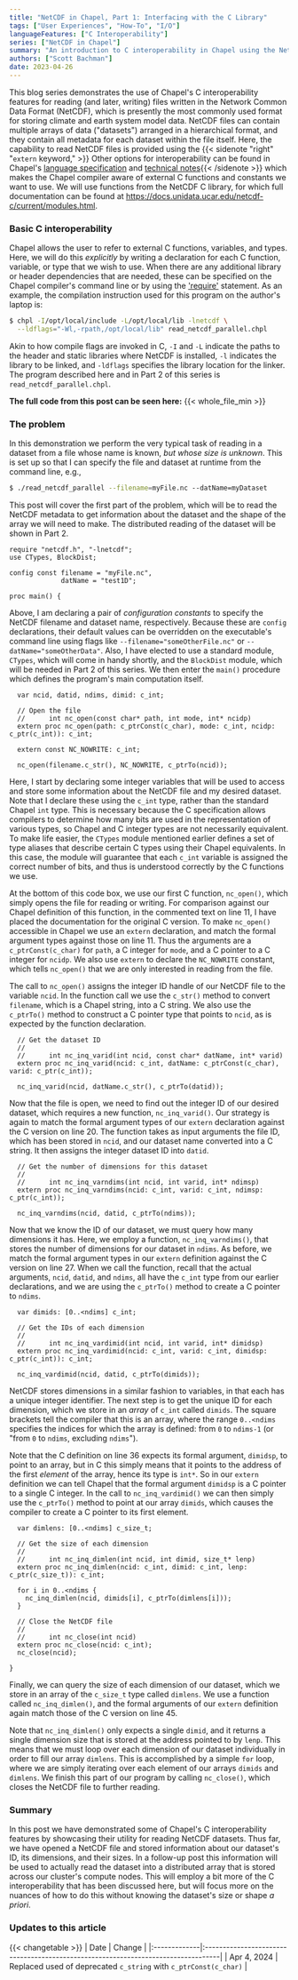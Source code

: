 ```yaml
---
title: "NetCDF in Chapel, Part 1: Interfacing with the C Library"
tags: ["User Experiences", "How-To", "I/O"]
languageFeatures: ["C Interoperability"]
series: ["NetCDF in Chapel"]
summary: "An introduction to C interoperability in Chapel using the NetCDF library"
authors: ["Scott Bachman"]
date: 2023-04-26
---
```



This blog series demonstrates the use of Chapel's C interoperability features for
reading (and later, writing) files written in the Network Common Data
Format (NetCDF), which is presently the most commonly used format for storing
climate and earth system model data. NetCDF files can contain multiple arrays of
data ("datasets") arranged in a hierarchical format, and they contain all metadata for
each dataset within the file itself. Here, the capability to read NetCDF files is
provided using the {{< sidenote "right" "`extern` keyword," >}} Other options for interoperability can be found in Chapel's
<a href = "https://chapel-lang.org/docs/language/spec/interoperability.html">language specification</a> and <a href = "https://chapel-lang.org/docs/technotes/extern.html">technical notes</a>{{< /sidenote >}} which makes the Chapel compiler aware of
external C functions and constants we want to use. We will use functions
from the NetCDF C library, for which full documentation can be found
at https://docs.unidata.ucar.edu/netcdf-c/current/modules.html.

### Basic C interoperability

Chapel allows the user to refer to external C functions, variables, and types.
Here, we will do this _explicitly_ by writing a declaration for each C function,
variable, or type that we wish to use. When there are any additional library
or header dependencies that are needed, these can be specified on the Chapel
compiler's command line or by using the ['require'](https://chapel-lang.org/docs/technotes/extern.html#expressing-dependencies)
statement. As an example, the compilation instruction used for this program
on the author's laptop is:

```bash
$ chpl -I/opt/local/include -L/opt/local/lib -lnetcdf \
  --ldflags="-Wl,-rpath,/opt/local/lib" read_netcdf_parallel.chpl
```

Akin to how compile flags are invoked in C, `-I` and `-L` indicate the paths to
the header and static libraries where NetCDF is installed, `-l` indicates the
library to be linked, and `-ldflags` specifies the library location for the linker.
The program described here and in Part 2 of this series is
`read_netcdf_parallel.chpl`.

**The full code from this post can be seen here:**
{{< whole_file_min >}}

### The problem
In this demonstration we perform the very typical task of reading in a dataset
from a file whose name is known, _but whose size is unknown_. This is set up
so that I can specify the file and dataset at runtime from the command line,
e.g.,

```bash
$ ./read_netcdf_parallel --filename=myFile.nc ‑‑datName=myDataset
```

This post will cover the first
part of the problem, which will be to read the NetCDF metadata to get
information about the dataset and the shape of the array we will need to make.
The distributed reading of the dataset will be shown in Part 2.

```Chapel {data-code-type=main,data-code-section=first,linenos=true,linenostart=1}
require "netcdf.h", "-lnetcdf";
use CTypes, BlockDist;

config const filename = "myFile.nc",
             datName = "test1D";

proc main() {
```

Above, I am declaring a pair of _configuration constants_ to
specify the NetCDF filename and dataset name, respectively.
Because these are `config` declarations, their default values can
be overridden on the executable's command line using flags like
`--filename="someOtherFile.nc"` or `--datName="someOtherData"`.
Also, I have elected to use a standard module, `CTypes`, which will
come in handy shortly, and the `BlockDist` module, which will be
needed in Part 2 of this series.  We then enter the `main()`
procedure which defines the program's main computation itself.

```Chapel {data-code-type=main,data-code-section=middle,linenos=true,linenostart=9}
  var ncid, datid, ndims, dimid: c_int;

  // Open the file
  //      int nc_open(const char* path, int mode, int* ncidp)	
  extern proc nc_open(path: c_ptrConst(c_char), mode: c_int, ncidp: c_ptr(c_int)): c_int;

  extern const NC_NOWRITE: c_int;

  nc_open(filename.c_str(), NC_NOWRITE, c_ptrTo(ncid));
```

Here, I start by declaring some integer variables that will be used to access
and store some information about the NetCDF file and my desired dataset.  Note
that I declare these using the `c_int` type, rather than the standard Chapel
`int` type.  This is necessary because the C specification allows compilers to
determine how many bits are used in the representation of various types, so
Chapel and C integer types are not necessarily equivalent. To make life easier,
the `CTypes` module mentioned earlier defines a set of type aliases that
describe certain C types using their Chapel equivalents.  In this case, the
module will guarantee that each `c_int` variable is assigned the correct number
of bits, and thus is understood correctly by the C functions we use.

At the bottom of this code box, we use our first C function, `nc_open()`, which
simply opens the file for reading or writing. For comparison against our Chapel
definition of this function, in the commented text on line 11, I have placed
the documentation for the original C version. To make `nc_open()` accessible in
Chapel we use an `extern` declaration, and match the formal argument types
against those on line 11. Thus the arguments are a `c_ptrConst(c_char)` for
`path`, a C integer for `mode`, and a C pointer to a C integer for `ncidp`. We
also use `extern` to declare the `NC_NOWRITE` constant, which tells `nc_open()`
that we are only interested in reading from the file.

The call to `nc_open()` assigns the integer ID handle of our NetCDF file to the
variable `ncid`. In the function call we use the `c_str()` method to convert
`filename`, which is a Chapel string, into a C string. We also use the
`c_ptrTo()` method to construct a C pointer type that points to `ncid`, as is
expected by the function declaration.

```Chapel {data-code-type=main,data-code-section=middle,linenos=true,linenostart=19}
  // Get the dataset ID
  //
  //      int nc_inq_varid(int ncid, const char* datName, int* varid)
  extern proc nc_inq_varid(ncid: c_int, datName: c_ptrConst(c_char), varid: c_ptr(c_int));

  nc_inq_varid(ncid, datName.c_str(), c_ptrTo(datid));
```

Now that the file is open, we need to find out the integer ID of our desired
dataset, which requires a new function, `nc_inq_varid()`. Our strategy is again
to match the formal argument types of our `extern` declaration against the C
version on line 20. The function takes as input arguments the file ID, which
has been stored in `ncid`, and our dataset name converted into a C string.
It then assigns the integer dataset ID into `datid`.

```Chapel {data-code-type=main,data-code-section=middle,linenos=true,linenostart=26}
  // Get the number of dimensions for this dataset
  //
  //      int nc_inq_varndims(int ncid, int varid, int* ndimsp)
  extern proc nc_inq_varndims(ncid: c_int, varid: c_int, ndimsp: c_ptr(c_int));

  nc_inq_varndims(ncid, datid, c_ptrTo(ndims));
```

Now that we know the ID of our dataset, we must query how many
dimensions it has. Here, we employ a function, `nc_inq_varndims()`, that stores
the number of dimensions for our dataset in `ndims`. As before, we match the
formal argument types in our `extern` definition against the C version on
line 27. When we call the function, recall that the actual arguments, `ncid`,
`datid`, and `ndims`, all have the `c_int` type from our earlier declarations,
and we are using the `c_ptrTo()` method to create a C pointer to `ndims`.

```Chapel {data-code-type=main,data-code-section=middle,linenos=true,linenostart=33}
  var dimids: [0..<ndims] c_int;

  // Get the IDs of each dimension
  //
  //      int nc_inq_vardimid(int ncid, int varid, int* dimidsp)
  extern proc nc_inq_vardimid(ncid: c_int, varid: c_int, dimidsp: c_ptr(c_int)): c_int;

  nc_inq_vardimid(ncid, datid, c_ptrTo(dimids));
```

NetCDF stores dimensions in a similar fashion to variables, in that each
has a unique integer identifier. The next step is to get the unique ID for each
dimension, which we store in an _array_ of `c_int` called `dimids`. The square
brackets tell the compiler that this is an array, where the range `0..<ndims`
specifies the indices for which the array is defined: from `0` to `ndims-1`
(or "from `0` to `ndims`, excluding `ndims`").

Note that the C definition on line 36 expects its formal argument, `dimidsp`,
to point to an array, but in C this simply means that it points to the address
of the first _element_ of the array, hence its type is `int*`. So in our
`extern` definition we can tell Chapel that the formal argument `dimidsp` is a
C pointer to a single C integer. In the call to `nc_inq_vardimid()` we can then
simply use the `c_ptrTo()` method to point at our array `dimids`, which causes
the compiler to create a C pointer to its first element.

```Chapel {data-code-type=main,data-code-section=last,linenos=true,linenostart=42}
  var dimlens: [0..<ndims] c_size_t;

  // Get the size of each dimension
  //
  //      int nc_inq_dimlen(int ncid, int dimid, size_t* lenp)
  extern proc nc_inq_dimlen(ncid: c_int, dimid: c_int, lenp: c_ptr(c_size_t)): c_int;

  for i in 0..<ndims {
    nc_inq_dimlen(ncid, dimids[i], c_ptrTo(dimlens[i]));
  }

  // Close the NetCDF file
  //
  //      int nc_close(int ncid)
  extern proc nc_close(ncid: c_int);
  nc_close(ncid);

}
```

Finally, we can query the size of each dimension of our dataset,
which we store in an array of the `c_size_t` type called `dimlens`. We use a
function called `nc_inq_dimlen()`, and the formal arguments of our `extern`
definition again match those of the C version on line 45.

Note that `nc_inq_dimlen()` only expects a single `dimid`, and it returns a single
dimension size that is stored at the address pointed to by `lenp`. This means
that we must loop over each dimension of our dataset individually in order to
fill our array `dimlens`. This is accomplished by a simple `for` loop, where
we are simply iterating over each element of our arrays `dimids` and `dimlens`.
We finish this part of our program by calling `nc_close()`, which closes the
NetCDF file to further reading.

### Summary

In this post we have demonstrated some of Chapel's C interoperability features
by showcasing their utility for reading NetCDF datasets. Thus far, we have opened
a NetCDF file and stored information about our dataset's ID, its dimensions,
and their sizes. In a follow-up post this information will be used to actually
read the dataset into a distributed array that is stored across our cluster's
compute nodes. This will employ a bit more of the C interoperability that has been
discussed here, but will focus more on the nuances of how to do this without
knowing the dataset's size or shape _a priori_.

### Updates to this article

{{< changetable >}}
| Date         | Change                                                      |
|:-------------|:----------------------------------------------------------------------------------|
| Apr 4, 2024  | Replaced used of deprecated `c_string` with `c_ptrConst(c_char)` |
